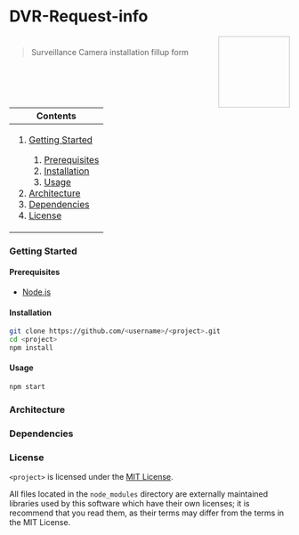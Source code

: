 # DVR-Request-info

<img height="128px" width="128px" align="right" />

# <project>


> Surveillance Camera installation fillup form

<table>
	<thead>
		<tr>
			<th align="center"><strong>Contents</strong></th>
		</tr>
	</thead>
	<tbody>
		<tr>
			<td>
				<ol>
					<li><a href="#getting-started">Getting Started</a></li>
					<ol>
						<li><a href="#prerequisites">Prerequisites</a></li>
						<li><a href="#installation">Installation</a></li>
						<li><a href="#usage">Usage</a></li>
					</ol>
					<li><a href="#architecture">Architecture</a></li>
					<li><a href="#dependencies">Dependencies</a></li>
					<li><a href="#license">License</a></li>
				</ol>
			</td>
		</tr>
	</tbody>
</table>

### Getting Started

#### Prerequisites

- [Node.js](https://nodejs.org/en/download/)

#### Installation

```bash
git clone https://github.com/<username>/<project>.git
cd <project>
npm install
```

#### Usage

```bash
npm start
```

### Architecture

### Dependencies

### License

`<project>` is licensed under the [MIT License](https://github.com/<username>/<project>/blob/master/LICENSE).

All files located in the `node_modules` directory are externally maintained libraries used by this software which have their own licenses; it is recommend that you read them, as their terms may differ from the terms in the MIT License.